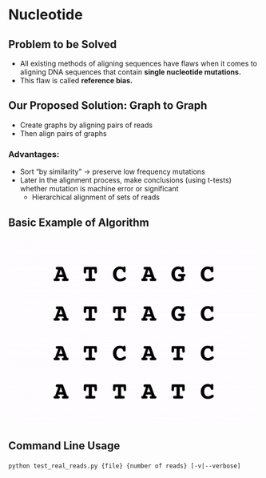 # Nucleotide

## Problem to be Solved

 - All existing methods of aligning sequences have flaws when it comes to aligning DNA sequences that contain **single nucleotide mutations.**
 - This flaw is called **reference bias.**

## Our Proposed Solution: Graph to Graph
-   Create graphs by aligning pairs of reads 
-   Then align pairs of graphs

### Advantages:

 - Sort “by similarity” → preserve low frequency mutations 
-   Later in the alignment process, make conclusions (using t-tests) whether mutation is machine error or significant
	- Hierarchical alignment of sets of reads

## Basic Example of Algorithm

<p align="center">
<img src="https://raw.githubusercontent.com/benmirtchouk/Nucleotide/master/algorithm_animation.gif" style="width:500px; margin:auto; display:block;" alt="Animation GIF"> 
</p>

## Command Line Usage

`python test_real_reads.py {file} {number of reads} [-v|--verbose]`